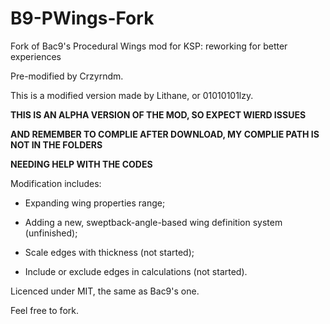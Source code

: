 # B9-PWings-Fork
Fork of Bac9's Procedural Wings mod for KSP: reworking for better experiences

Pre-modified by Crzyrndm.

This is a modified version made by Lithane, or 01010101lzy.

**THIS IS AN ALPHA VERSION OF THE MOD, SO EXPECT WIERD ISSUES**

**AND REMEMBER TO COMPLIE AFTER DOWNLOAD, MY COMPLIE PATH IS NOT IN THE FOLDERS**

**NEEDING HELP WITH THE CODES**

Modification includes:

* Expanding wing properties range;
   
* Adding a new, sweptback-angle-based wing definition system (unfinished);
   
*  Scale edges with thickness (not started);
   
* Include or exclude edges in calculations (not started).
   
Licenced under MIT, the same as Bac9's one.

Feel free to fork.
